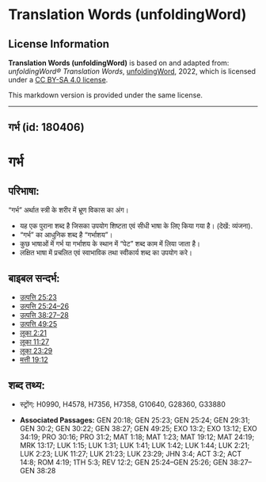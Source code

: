 # Translation Words (unfoldingWord)

## License Information

**Translation Words (unfoldingWord)** is based on and adapted from: _unfoldingWord® Translation Words_, [unfoldingWord](https://unfoldingword.org/utw), 2022, which is licensed under a [CC BY-SA 4.0 license](https://creativecommons.org/licenses/by-sa/4.0/legalcode.en).

This markdown version is provided under the same license.



--------------------------------

## गर्भ (id: 180406)

गर्भ
====

परिभाषा:
--------

“गर्भ” अर्थात स्त्री के शरीर में भ्रूण विकास का अंग।

* यह एक पुराना शब्द है जिसका उपयोग शिष्टता एवं सीधी भाषा के लिए किया गया है। (देखें: व्यंजना).
* “गर्भ” का आधुनिक शब्द है “गर्भाशय”।
* कुछ भाषाओं में गर्भ या गर्भाशय के स्थान में “पेट” शब्द काम में लिया जाता है।
* लक्षित भाषा में प्रचलित एवं स्वाभाविक तथा स्वीकार्य शब्द का उपयोग करे।

बाइबल सन्दर्भ:
--------------

* [उत्पत्ति 25:23](https://ref.ly/Gen25:23)
* [उत्पत्ति 25:24–26](https://ref.ly/Gen25:24-Gen25:26)
* [उत्पत्ति 38:27–28](https://ref.ly/Gen38:27-Gen38:28)
* [उत्पत्ति 49:25](https://ref.ly/Gen49:25)
* [लूका 2:21](https://ref.ly/Luke2:21)
* [लूका 11:27](https://ref.ly/Luke11:27)
* [लूका 23:29](https://ref.ly/Luke23:29)
* [मत्ती 19:12](https://ref.ly/Matt19:12)

शब्द तथ्य:
----------

* स्ट्रोंग्: H0990, H4578, H7356, H7358, G10640, G28360, G33880

* **Associated Passages:** GEN 20:18; GEN 25:23; GEN 25:24; GEN 29:31; GEN 30:2; GEN 30:22; GEN 38:27; GEN 49:25; EXO 13:2; EXO 13:12; EXO 34:19; PRO 30:16; PRO 31:2; MAT 1:18; MAT 1:23; MAT 19:12; MAT 24:19; MRK 13:17; LUK 1:15; LUK 1:31; LUK 1:41; LUK 1:42; LUK 1:44; LUK 2:21; LUK 2:23; LUK 11:27; LUK 21:23; LUK 23:29; JHN 3:4; ACT 3:2; ACT 14:8; ROM 4:19; 1TH 5:3; REV 12:2; GEN 25:24–GEN 25:26; GEN 38:27–GEN 38:28


